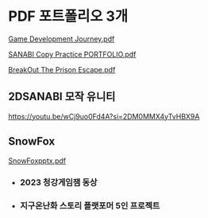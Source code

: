 # PDF 포트폴리오 3개 

[Game Development Journey.pdf](https://github.com/jangeungye/PDFPortfolio/files/14716644/Game.Development.Journey.pdf)

[SANABI Copy Practice PORTFOLIO.pdf](https://github.com/jangeungye/PDFPortfolio/files/14716646/SANABI.Copy.Practice.PORTFOLIO.pdf)

[BreakOut The Prison Escape.pdf](https://github.com/jangeungye/PDFPortfolio/files/14716647/BreakOut.The.Prison.Escape.pdf)


## 2DSANABI 모작 유니티
https://youtu.be/wCj9uo0Fd4A?si=2DM0MMX4yTvHBX9A

## SnowFox
 [SnowFoxpptx.pdf](https://github.com/jangeungye/SnowFox1/files/14652535/SnowFoxpptx.pdf)
* ### 2023 청강게임잼 동상
* ### 지구온난화 스토리 플랫포머 5인 프로젝트

